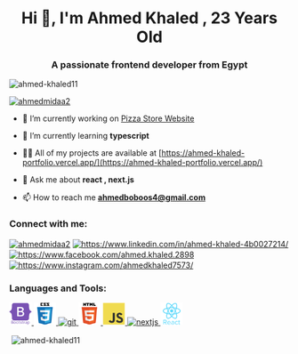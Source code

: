 <h1 align="center">Hi 👋, I'm Ahmed Khaled , 23 Years Old</h1>
<h3 align="center">A passionate frontend developer from Egypt</h3>

<p align="left"> <img src="https://komarev.com/ghpvc/?username=ahmed-khaled11&label=Profile%20views&color=0e75b6&style=flat" alt="ahmed-khaled11" /> </p>

<p align="left"> <a href="https://twitter.com/ahmedmidaa2" target="blank"><img src="https://img.shields.io/twitter/follow/ahmedmidaa2?logo=twitter&style=for-the-badge" alt="ahmedmidaa2" /></a> </p>

- 🔭 I’m currently working on [Pizza Store Website](https://pizza-clone.vercel.app/)

- 🌱 I’m currently learning **typescript**

- 👨‍💻 All of my projects are available at [https://ahmed-khaled-portfolio.vercel.app/](https://ahmed-khaled-portfolio.vercel.app/)

- 💬 Ask me about **react , next.js**

- 📫 How to reach me **ahmedboboos4@gmail.com**

<h3 align="left">Connect with me:</h3>
<p align="left">
<a href="https://twitter.com/ahmedmidaa2" target="blank"><img align="center" src="https://raw.githubusercontent.com/rahuldkjain/github-profile-readme-generator/master/src/images/icons/Social/twitter.svg" alt="ahmedmidaa2" height="30" width="40" /></a>
<a href="https://linkedin.com/in/https://www.linkedin.com/in/ahmed-khaled-4b0027214/" target="blank"><img align="center" src="https://raw.githubusercontent.com/rahuldkjain/github-profile-readme-generator/master/src/images/icons/Social/linked-in-alt.svg" alt="https://www.linkedin.com/in/ahmed-khaled-4b0027214/" height="30" width="40" /></a>
<a href="https://fb.com/https://www.facebook.com/ahmed.khaled.2898" target="blank"><img align="center" src="https://raw.githubusercontent.com/rahuldkjain/github-profile-readme-generator/master/src/images/icons/Social/facebook.svg" alt="https://www.facebook.com/ahmed.khaled.2898" height="30" width="40" /></a>
<a href="https://instagram.com/https://www.instagram.com/ahmedkhaled7573/" target="blank"><img align="center" src="https://raw.githubusercontent.com/rahuldkjain/github-profile-readme-generator/master/src/images/icons/Social/instagram.svg" alt="https://www.instagram.com/ahmedkhaled7573/" height="30" width="40" /></a>
</p>

<h3 align="left">Languages and Tools:</h3>
<p align="left"> <a href="https://getbootstrap.com" target="_blank" rel="noreferrer"> <img src="https://raw.githubusercontent.com/devicons/devicon/master/icons/bootstrap/bootstrap-plain-wordmark.svg" alt="bootstrap" width="40" height="40"/> </a> <a href="https://www.w3schools.com/css/" target="_blank" rel="noreferrer"> <img src="https://raw.githubusercontent.com/devicons/devicon/master/icons/css3/css3-original-wordmark.svg" alt="css3" width="40" height="40"/> </a> <a href="https://git-scm.com/" target="_blank" rel="noreferrer"> <img src="https://www.vectorlogo.zone/logos/git-scm/git-scm-icon.svg" alt="git" width="40" height="40"/> </a> <a href="https://www.w3.org/html/" target="_blank" rel="noreferrer"> <img src="https://raw.githubusercontent.com/devicons/devicon/master/icons/html5/html5-original-wordmark.svg" alt="html5" width="40" height="40"/> </a> <a href="https://developer.mozilla.org/en-US/docs/Web/JavaScript" target="_blank" rel="noreferrer"> <img src="https://raw.githubusercontent.com/devicons/devicon/master/icons/javascript/javascript-original.svg" alt="javascript" width="40" height="40"/> </a> <a href="https://nextjs.org/" target="_blank" rel="noreferrer"> <img src="https://cdn.worldvectorlogo.com/logos/nextjs-2.svg" alt="nextjs" width="40" height="40"/> </a> <a href="https://reactjs.org/" target="_blank" rel="noreferrer"> <img src="https://raw.githubusercontent.com/devicons/devicon/master/icons/react/react-original-wordmark.svg" alt="react" width="40" height="40"/> </a> </p>

<p>&nbsp;<img align="center" src="https://github-readme-stats.vercel.app/api?username=ahmed-khaled11&show_icons=true&locale=en" alt="ahmed-khaled11" /></p>

